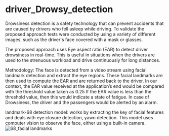 # driver_Drowsy_detection
Drowsiness detection is a safety technology that can prevent accidents that are caused by drivers who fell asleep while driving. To validate the proposed approach tests were conducted by using a variety of different images, such as the driver's face covered with a mask or glasses. 

The proposed approach uses 
Eye aspect ratio (EAR)   to detect driver drowsiness in real-time. This is useful in situations when the drivers are used to the strenuous workload and drive continuously for long distances.

 Methodology:
 The face is detected from a video stream using facial
landmark detection and extract the eye regions. These facial landmarks are then used to compute the EAR and are returned back to the driver. In our context, the EAR value received at the application’s end would be compared with the threshold value taken as 0.25 If the EAR value is less than the threshold value, then this would indicate a state of fatigue. In case of Drowsiness, the driver and the passengers would be alerted by an alarm.

 landmark-68 detection model:
 works  by extracting the key of facial features  and deals with eye closure detection, yawn detection. 
This model uses computer vision to observe the face, either using a built-in camera. 
![68_facial landmarks](https://github.com/fatma-elshall/driver_Drowsy_detection/assets/90958050/1febe16e-47dc-42a6-915f-375a7dfc93d7)

